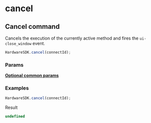 # cancel

## Cancel command

Cancels the execution of the currently active method and fires the `ui-close_window` event.

```typescript
HardwareSDK.cancel(connectId);
```

### Params

****[**Optional common params**](common-params.md)****

### Examples

```typescript
HardwareSDK.cancel(connectId);
```

Result

```typescript
undefined
```

